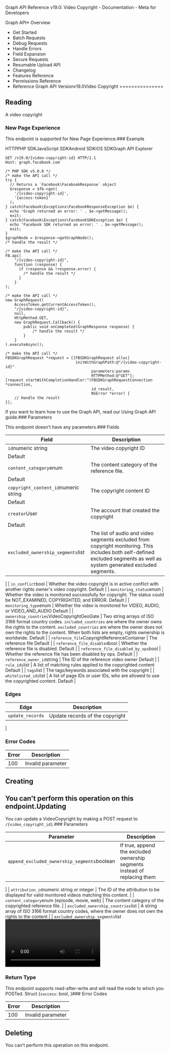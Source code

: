 
Graph API Reference v19.0: Video Copyright - Documentation - Meta for Developers











Graph API* Overview
* Get Started
* Batch Requests
* Debug Requests
* Handle Errors
* Field Expansion
* Secure Requests
* Resumable Upload API
* Changelog
* Features Reference
* Permissions Reference
* Reference
Graph API Versionv19.0Video Copyright
===============

Reading
-------

A video copyright


### New Page Experience

This endpoint is supported for New Page Experience.### Example

HTTPPHP SDKJavaScript SDKAndroid SDKiOS SDKGraph API Explorer
```
GET /v19.0/{video-copyright-id} HTTP/1.1
Host: graph.facebook.com
```

```
/* PHP SDK v5.0.0 */
/* make the API call */
try {
  // Returns a `Facebook\FacebookResponse` object
  $response = $fb->get(
    '/{video-copyright-id}',
    '{access-token}'
  );
} catch(Facebook\Exceptions\FacebookResponseException $e) {
  echo 'Graph returned an error: ' . $e->getMessage();
  exit;
} catch(Facebook\Exceptions\FacebookSDKException $e) {
  echo 'Facebook SDK returned an error: ' . $e->getMessage();
  exit;
}
$graphNode = $response->getGraphNode();
/* handle the result */
```

```
/* make the API call */
FB.api(
    "/{video-copyright-id}",
    function (response) {
      if (response && !response.error) {
        /* handle the result */
      }
    }
);
```

```
/* make the API call */
new GraphRequest(
    AccessToken.getCurrentAccessToken(),
    "/{video-copyright-id}",
    null,
    HttpMethod.GET,
    new GraphRequest.Callback() {
        public void onCompleted(GraphResponse response) {
            /* handle the result */
        }
    }
).executeAsync();
```

```
/* make the API call */
FBSDKGraphRequest *request = [[FBSDKGraphRequest alloc]
                               initWithGraphPath:@"/{video-copyright-id}"
                                      parameters:params
                                      HTTPMethod:@"GET"];
[request startWithCompletionHandler:^(FBSDKGraphRequestConnection *connection,
                                      id result,
                                      NSError *error) {
    // Handle the result
}];
```
If you want to learn how to use the Graph API, read our Using Graph API guide.### Parameters

This endpoint doesn't have any parameters.### Fields



| Field | Description |
| --- | --- |
| `id`numeric string | The video copyright ID
Default |
| `content_category`enum | The content category of the reference file.
Default |
| `copyright_content_id`numeric string | The copyright content ID
Default |
| `creator`User | The account that created the copyright
Default |
| `excluded_ownership_segments`list<VideoCopyrightSegment> | The list of audio and video segments excluded from copyright monitoring. This includes both self-defined excluded segments as well as system generated excluded segments.
 |
| `in_conflict`bool | Whether the video copyright is in active conflict with another rights owner's video copyright.
Default |
| `monitoring_status`enum | Whether the video is monitored successfully for copyright. The status could be NOT\_EXAMINED, COPYRIGHTED, and ERROR.
Default |
| `monitoring_type`enum | Whether the video is monitored for VIDEO, AUDIO, or VIDEO\_AND\_AUDIO
Default |
| `ownership_countries`VideoCopyrightGeoGate | Two string arrays of ISO 3166 format country codes. `included_countries` are where the owner owns the rights to the content. `excluded_countries` are where the owner does not own the rights to the content. When both lists are empty, rights ownership is worldwide.
Default |
| `reference_file`CopyrightReferenceContainer | The reference file
Default |
| `reference_file_disabled`bool | Whether the reference file is disabled.
Default |
| `reference_file_disabled_by_ops`bool | Whether the reference file has been disabled by ops.
Default |
| `reference_owner_id`string | The ID of the reference video owner
Default |
| `rule_ids`list<VideoCopyrightRule> | A list of matching rules applied to the copyrighted content
Default |
| `tags`list<string> | The tags/keywords associated with the copyright
 |
| `whitelisted_ids`list<numeric string> | A list of page IDs or user IDs, who are allowed to use the copyrighted content.
Default |

### Edges



| Edge | Description |
| --- | --- |
| `update_records` | Update records of the copyright
 |

### Error Codes



| Error | Description |
| --- | --- |
| 100 | Invalid parameter |

Creating
--------

You can't perform this operation on this endpoint.Updating
--------

You can update a VideoCopyright by making a POST request to `/{video_copyright_id}`.### Parameters



| Parameter | Description |
| --- | --- |
| `append_excluded_ownership_segments`boolean | If true, append the excluded ownership segments instead of replacing them
 |
| `attribution_id`numeric string or integer | The ID of the attribution to be displayed for valid monitored videos matching this content.
 |
| `content_category`enum {episode, movie, web} | The content category of the copyrighted reference file.
 |
| `excluded_ownership_countries`list<UTF-8 encoded string> | A string array of ISO 3166 format country codes, where the owner does not own the rights to the content
 |
| `excluded_ownership_segments`list<Video Match Segment> | An array of match segments to exclude from the matching algorithm. System generated excluded segments may not be replaced.
 |
| `start_time_in_sec`float | Required |
| `media_type`enum {VIDEO\_AND\_AUDIO, VIDEO\_ONLY, AUDIO\_ONLY} | Required |
| `duration_in_sec`float | Required |
| `segment_source`enum {PUBLISHER\_DEFINED, PAUSE\_LIVE\_MONITORING, LABEL\_MUTED, PUBLISHER\_MUTED, MUSIC\_RESTRICTION\_MUTED\_STILL\_VIDEO, MUSIC\_RESTRICTION\_MUTED\_MULTI\_TRACK, AUDIO\_LIBRARY\_USAGE, MELODY, INELIGIBLE\_CONTENT} | Default value: `PUBLISHER_DEFINED` |
| `is_reference_disabled`boolean | If true, stop creating matches for the reference file.
 |
| `monitoring_type`enum {VIDEO\_AND\_AUDIO, VIDEO\_ONLY, AUDIO\_ONLY} | Setting to indicate whether the content has copyright ownership on video, audio, or both.
 |
| `ownership_countries`list<UTF-8 encoded string> | A string array of ISO 3166 format country codes, where the owner owns the rights to the content
 |
| `rule_id`numeric string or integer | A copyright policy to be applied to the copyrighted content.
 |
| `whitelisted_ids`list<numeric string> | A list of page IDs or user IDs, who are allowed to use the copyrighted content.
 |
| `whitelisted_ig_user_ids`list<numeric string> | A list of Instagram user IDs who are allowed to use the copyrighted content.
 |

### Return Type

This endpoint supports read-after-write and will read the node to which you POSTed. Struct {`success`: bool, }### Error Codes



| Error | Description |
| --- | --- |
| 100 | Invalid parameter |

Deleting
--------

You can't perform this operation on this endpoint.
































